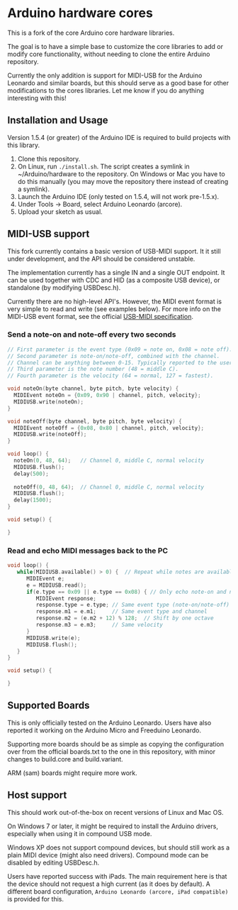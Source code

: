# Arduino hardware cores

This is a fork of the core Arduino core hardware libraries.

The goal is to have a simple base to customize the core libraries to add or modify core functionality, without
needing to clone the entire Arduino repository.

Currently the only addition is support for MIDI-USB for the Arduino Leonardo and similar boards, but this should
serve as a good base for other modifications to the cores libraries. Let me know if you do anything interesting with this!

## Installation and Usage

Version 1.5.4 (or greater) of the Arduino IDE is required to build projects with this library.

1. Clone this repository.
2. On Linux, run `./install.sh`. The script creates a symlink in ~/Arduino/hardware to the repository. On Windows or Mac you have
   to do this manually (you may move the repository there instead of creating a symlink).
3. Launch the Arduino IDE (only tested on 1.5.4, will not work pre-1.5.x).
4. Under Tools -> Board, select Arduino Leonardo (arcore).
5. Upload your sketch as usual.

## MIDI-USB support

This fork currently contains a basic version of USB-MIDI support. It it still under development, and the API should be considered unstable.

The implementation currently has a single IN and a single OUT endpoint. It can be used together with CDC and HID (as a composite USB device),
 or standalone (by modifying USBDesc.h).

Currently there are no high-level API's. However, the MIDI event format is very simple to read and write (see examples below).
For more info on the MIDI-USB event format, see the official [USB-MIDI specification][2].


### Send a note-on and note-off every two seconds

```cpp
// First parameter is the event type (0x09 = note on, 0x08 = note off).
// Second parameter is note-on/note-off, combined with the channel.
// Channel can be anything between 0-15. Typically reported to the user as 1-16.
// Third parameter is the note number (48 = middle C).
// Fourth parameter is the velocity (64 = normal, 127 = fastest).

void noteOn(byte channel, byte pitch, byte velocity) {
  MIDIEvent noteOn = {0x09, 0x90 | channel, pitch, velocity};
  MIDIUSB.write(noteOn);
}

void noteOff(byte channel, byte pitch, byte velocity) {
  MIDIEvent noteOff = {0x08, 0x80 | channel, pitch, velocity};
  MIDIUSB.write(noteOff);
}

void loop() {
  noteOn(0, 48, 64);   // Channel 0, middle C, normal velocity
  MIDIUSB.flush();
  delay(500);
  
  noteOff(0, 48, 64);  // Channel 0, middle C, normal velocity
  MIDIUSB.flush();
  delay(1500);
}

void setup() {

}
```

### Read and echo MIDI messages back to the PC

```cpp
void loop() {
   while(MIDIUSB.available() > 0) {  // Repeat while notes are available to read.
      MIDIEvent e;
      e = MIDIUSB.read();
      if(e.type == 0x09 || e.type == 0x08) { // Only echo note-on and note-off
         MIDIEvent response;
         response.type = e.type; // Same event type (note-on/note-off)
         response.m1 = e.m1;     // Same event type and channel
         response.m2 = (e.m2 + 12) % 128;  // Shift by one octave
         response.m3 = e.m3;     // Same velocity
      }
      MIDIUSB.write(e);
      MIDIUSB.flush();
   }
}

void setup() {

}
```


## Supported Boards

This is only officially tested on the Arduino Leonardo. Users have also reported it working on the Arduino Micro and Freeduino Leonardo.

Supporting more boards should be as simple as copying the configuration over from the official boards.txt to the one in this repository,
 with minor changes to build.core and build.variant.

ARM (sam) boards might require more work.

## Host support

This should work out-of-the-box on recent versions of Linux and Mac OS.

On Windows 7 or later, it might be required to install the Arduino drivers, especially when using it in compound USB mode.

Windows XP does not support compound devices, but should still work as a plain MIDI device (might also need drivers). Compound mode can be disabled by editing USBDesc.h.

Users have reported success with iPads. The main requirement here is that the device should not request a high current (as it does by default). A different board configuration, `Arduino Leonardo (arcore, iPad compatible)` is provided for this.


 [1]: https://github.com/arduino/Arduino/tree/ide-1.5.x/hardware/arduino/avr/cores
 [2]: http://www.usb.org/developers/devclass_docs/midi10.pdf
